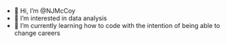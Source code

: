 - 👋 Hi, I’m @NJMcCoy
- 👀 I’m interested in data analysis
- 🌱 I’m currently learning how to code with the intention of being able to change careers
<!---
NJMcCoy/NJMcCoy is a ✨ special ✨ repository because its `README.md` (this file) appears on your GitHub profile.
You can click the Preview link to take a look at your changes.
--->
